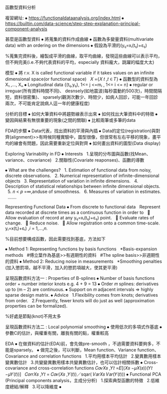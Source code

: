 函數型資料分析

複習網址:
⦁	https://functionaldataanalysis.org/index.html
⦁	https://builtin.com/data-science/step-step-explanation-principal-component-analysis


甚麼是函數型資料
⦁	將蒐集的資料作成曲線
⦁	函數為多變量資料(multivariate data) with an ordering on the dimensions
⦁	假設為平滑的(yᵢⱼ=xᵢ(tᵢⱼ)+εᵢⱼ)

%蒐集完資料後，繪製成平滑的曲線，取平均曲線，發現這些曲線可以表示平均，但不夠完美(i.e.不夠代表資料的平均，especially 資料龐大，跳躍的幅度大太)


模型
⦁	將 r.v. X is called functional variable if it takes values on an infinite dimensional space(or functional space)
      𝑋 ={𝑋 𝑡 ,𝑡 ∈ 𝑇}
⦁	函數型的資料型為 X₁ ,..., Xₙ
⦁	Longitudinal data {(tᵢⱼ,yᵢⱼ), 1<= j <=mᵢ , 1<= i <= n}
⦁	regular or irreguar(所有資料時間不同)、 desnsely(如地震波(每秒震動約500次)，時間間隔短，資料很密集)、 sparsely(觀測次數少、時間少，如病人回診，可能一年回診兩次，不可能肯定說病人這一年的健康程度)


分析的目標
⦁	如何大筆資料中將趨勢線表示出來
⦁	如何找出大筆資料中的特徵
⦁	變因與結果有無很重要的現象(之間的關聯)
⦁	比較兩筆或多筆的data


FDA的步驟
⦁	Data代表，找出資料的平滑與內插
⦁	Data的定位(registration)與對齊(alignment)>>有時候同種實驗中，圖型很像，但很常有左右平移的現象，畫平均的線會有問題，因此需要重新定位與對齊
⦁	如何畫出資料的圖型(Data display)


Exploring Varinability in FD
⦁	Interests
        1.呈現的分布圖與函數(找Mean、variance、covariance)
        2.關聯性(Covariate reaponses)、函數的導數

⦁	What are the challenges?
        1. Estimation of functional data from noisy, discrete observations.
        2. Numerical representation of infinite-dimensional objects
        3. Representation of variation in infinite dimensions.
        4. Description of statistical relationships between infinite dimensional objects.
        5. 𝑛 < 𝑝 =∞,anduse of smoothness.
        6. Measures of variation in estimates.
        .......


Representing Functional Data
⦁	From discrete to functional data
   Represent data recorded at discrete times as a continuous function in order to
         Allow evaluation of record at any yᵢⱼ=xᵢ(tᵢⱼ)+εᵢⱼ) point.
         Evaluate rates of change.
         Reduce noise.
         Allow registration onto a common time-scale.
          yᵢ=x(tᵢ)+εᵢ) ,𝑖 = 1,…,𝑛.

%目前想要構成函數，因此需要找到基底，方法如下

⦁	Method 1: Representing functions by basis functions
 	*Basis-expansion methods
 		#傅立葉作為基底>>有週期性的資料
 				#The spline basis>>非週期性的資料
⦁	Method 2: Reducing noise in measurements
 	*Smoothing penalties (加入懲罰項，越不平滑，加入的懲罰項越大，使其更平滑)


呈現函數資料方法一 : Properties of B-splines
⦁	Number of basis functions
 	order + number interior knots e.g. 4 + 9 = 13
⦁	Order 𝑚 splines: derivatives up to (m – 2) are continuous.
⦁	Support on 𝑚 adjacent intervals =>  highly sparse design matrix.
⦁	Advice
 	1.Flexibility comes from knots; derivatives from order.
 	2.Frequently, fewer knots will do just as well (approximation properties can be formalized).

%好處是節點(knot)不用太多


呈現函數資料方法二 : Local polynomial smoothing
⦁	使用低次的多項式作基底
⦁	參數C的估計，與權重有關，離我有關的點，權重較高


EDA
⦁	在做資料的估計(EDA)前，會先做pre-smooth ，不過需要資料要夠多，不能是sparsely。
⦁	做完之後，可以判斷，Mean function、Variance function、Covariance and correlation functions
 		1.平均用樣本平均估計
 	2.變異數用樣本變異數估計
 	3.共變變異數用樣本共變異數估計，也可以估計相關係數
⦁	Cross-covariance and cross-correlation functions
𝐶𝑜𝑣𝑋𝑠 ,𝑌𝑡 =𝐸[(𝑋𝑠 −𝜇𝑋(𝑠))(𝑌𝑡 −𝜇𝑌(𝑡))]
 	𝐶𝑜𝑟𝑟𝑋𝑠 ,𝑌𝑡 = 𝐶𝑜𝑣(𝑋𝑠 ,𝑌(𝑡))／sqar( 𝑉𝑎𝑟𝑋𝑠 𝑉𝑎𝑟(𝑌(𝑡)))
⦁	Functional PCA (Principal components analysis，主成分分析)
 	1.探索典型函數的特徵
 	2.低維度總結/解釋
 	3.可以降維度
⦁	 






























 
